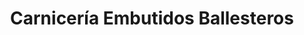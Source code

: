 ---
title: "Carnicería Embutidos Ballesteros"
url: /zamora/carniceria-embutidos-ballesteros/
shop: carnicero
---